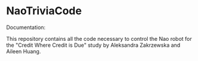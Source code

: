 # NaoTriviaCode


Documentation:

This repository contains all the code necessary to control the Nao robot for the "Credit Where Credit is Due" study by Aleksandra Zakrzewska and Aileen Huang.